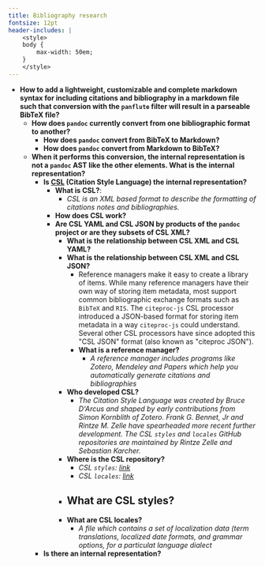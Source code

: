 ```yaml
---
title: Bibliography research
fontsize: 12pt
header-includes: |
    <style>
    body {
        max-width: 50em;
    }
    </style>
---
```



- **How to add a lightweight, customizable and complete markdown syntax for including citations 
and bibliography in a markdown file such that conversion with the `panflute` filter will result
in a parseable BibTeX file?**
    - **How does `pandoc` currently convert from one bibliographic format to another?**
        - **How does `pandoc` convert from BibTeX to Markdown?**
        - **How does `pandoc` convert from Markdown to BibTeX?** 
    - **When it performs this conversion, the internal representation is not a `pandoc` AST like 
    the other elements. What is the internal representation?**
        - **Is [CSL](https://docs.citationstyles.org/en/stable/specification.html) (Citation 
        Style Language)  the internal representation?**
            - **What is CSL?**: 
                - *CSL is an XML based format to describe the formatting of 
                citations notes and bibliographies.*
            - **How does CSL work?**
            - **Are CSL YAML and CSL JSON by products of the `pandoc` project or are they
            subsets of CSL XML?**
                - **What is the relationship between CSL XML and CSL YAML?**
                - **What is the relationship between CSL XML and CSL JSON?**
                    - Reference managers make it easy to create a library of items. While many
                    reference managers have their own way of storing item metadata, most
                    support common bibliographic exchange formats such as `BibTeX` and `RIS`.
                    The `citeproc-js` CSL processor introduced a JSON-based format for storing 
                    item metadata in a way `citeproc-js` could understand. Several other CSL 
                    processors have since adopted this "CSL JSON" format (also known as 
                    "citeproc JSON").
                    - **What is a reference manager?**
                        - *A reference manager includes programs like Zotero, Mendeley and Papers
                        which help you automatically generate citations and bibliographies*
                - **Who developed CSL?**
                    - *The Citation Style Language was created by Bruce D'Arcus and shaped
                    by early contributions from Simon Kornblith of Zotero. Frank G. Bennet, Jr
                    and Rintze M. Zelle have spearheaded more recent further development. The
                    CSL `styles` and `locales` GitHub repositories are maintained by Rintze Zelle
                    and Sebastian Karcher.*
                - **Where is the CSL repository?**
                    - *CSL `styles`: [link](https://github.com/citation-style-language/styles)*
                    - *CSL `locales`: [link](https://github.com/citation-style-language/locales)*
                - **What are CSL styles?**
                    - 
                - **What are CSL locales?**
                    - *A file which contains a set of localization data (term translations, 
                    localized date formats, and grammar options, for a particulat language 
                    dialect*
        - **Is there an internal representation?**
